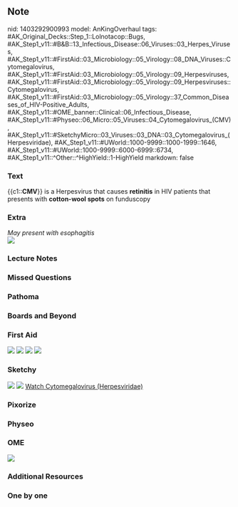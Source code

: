 ## Note
nid: 1403292900993
model: AnKingOverhaul
tags: #AK_Original_Decks::Step_1::Lolnotacop::Bugs, #AK_Step1_v11::#B&B::13_Infectious_Disease::06_Viruses::03_Herpes_Viruses, #AK_Step1_v11::#FirstAid::03_Microbiology::05_Virology::08_DNA_Viruses::Cytomegalovirus, #AK_Step1_v11::#FirstAid::03_Microbiology::05_Virology::09_Herpesviruses, #AK_Step1_v11::#FirstAid::03_Microbiology::05_Virology::09_Herpesviruses::Cytomegalovirus, #AK_Step1_v11::#FirstAid::03_Microbiology::05_Virology::37_Common_Diseases_of_HIV-Positive_Adults, #AK_Step1_v11::#OME_banner::Clinical::06_Infectious_Disease, #AK_Step1_v11::#Physeo::06_Micro::05_Viruses::04_Cytomegalovirus_(CMV), #AK_Step1_v11::#SketchyMicro::03_Viruses::03_DNA::03_Cytomegalovirus_(Herpesviridae), #AK_Step1_v11::#UWorld::1000-9999::1000-1999::1646, #AK_Step1_v11::#UWorld::1000-9999::6000-6999::6734, #AK_Step1_v11::^Other::^HighYield::1-HighYield
markdown: false

### Text
{{c1::<b>CMV</b>}} is a Herpesvirus that causes <b>retinitis</b> in
HIV patients that presents with <b>cotton-wool spots</b> on
funduscopy

### Extra
<div>
  <i>May present with esophagitis</i>
</div>
<div>
  <i><img src="paste-23278722744675.jpg"></i>
</div>

### Lecture Notes


### Missed Questions


### Pathoma


### Boards and Beyond


### First Aid
<img src="tmpgg4i953_.png"> <img src="tmpp3a9s_o_.png"> <img src=
"tmp0mxa3mvo.png"> <img src="tmpobb9eb68.png">

### Sketchy
<img src="paste-355936824721411.jpg"> <img src=
"paste-74a6eea73c5799f15e16dfcbd6c42c711625a60d.png"> <a href=
"https://dashboard.sketchy.com/study/medical/courses/medical-microbiology/units/medical-microbiology-viruses/videos/medical-microbiology-viruses-dna-viruses-cytomegalovirus-herpesviridae?utm_source=anki&utm_medium=partnership&utm_campaign=february_update&utm_content=medical">
Watch Cytomegalovirus (Herpesviridae)</a>

### Pixorize


### Physeo


### OME
<div class="ome-widget">
  <a href=
  "https://onlinemeded.org/spa/infectious-disease?ref=anki"><img src="_OME_AnkiFlashcards_Topic_2.png"></a>
</div>

### Additional Resources


### One by one

